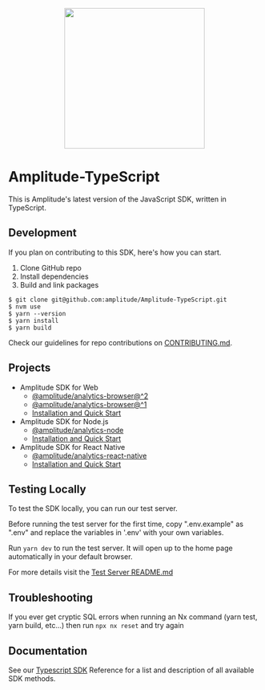 <p align="center">
  <a href="https://amplitude.com" target="_blank" align="center">
    <img src="https://static.amplitude.com/lightning/46c85bfd91905de8047f1ee65c7c93d6fa9ee6ea/static/media/amplitude-logo-with-text.4fb9e463.svg" width="280">
  </a>
  <br />
</p>

# Amplitude-TypeScript

This is Amplitude's latest version of the JavaScript SDK, written in TypeScript.
## Development

If you plan on contributing to this SDK, here's how you can start.

1. Clone GitHub repo
2. Install dependencies
3. Build and link packages

```
$ git clone git@github.com:amplitude/Amplitude-TypeScript.git
$ nvm use
$ yarn --version
$ yarn install
$ yarn build
```

Check our guidelines for repo contributions on [CONTRIBUTING.md](https://github.com/amplitude/Amplitude-TypeScript/blob/main/CONTRIBUTING.md).

## Projects

* Amplitude SDK for Web
  * [@amplitude/analytics-browser@^2](https://github.com/amplitude/Amplitude-TypeScript/tree/main/packages/analytics-browser)
  * [@amplitude/analytics-browser@^1](https://github.com/amplitude/Amplitude-TypeScript/tree/v1.x/packages/analytics-browser)
  * [Installation and Quick Start](https://www.docs.developers.amplitude.com/data/sdks/browser-2/)
* Amplitude SDK for Node.js
  * [@amplitude/analytics-node](https://github.com/amplitude/Amplitude-TypeScript/tree/main/packages/analytics-node)
  * [Installation and Quick Start](https://www.docs.developers.amplitude.com/data/sdks/typescript-node/)
* Amplitude SDK for React Native
  * [@amplitude/analytics-react-native](https://github.com/amplitude/Amplitude-TypeScript/tree/main/packages/analytics-react-native)
  * [Installation and Quick Start](https://www.docs.developers.amplitude.com/data/sdks/typescript-react-native/)

## Testing Locally

To test the SDK locally, you can run our test server.

Before running the test server for the first time, copy ".env.example" as ".env" and replace the variables in '.env' with your own variables.

Run `yarn dev` to run the test server. It will open up to the home page automatically in your default browser.

For more details visit the [Test Server README.md](/test-server/README.md)

## Troubleshooting

If you ever get cryptic SQL errors when running an Nx command (yarn test, yarn build, etc...) then
run `npx nx reset` and try again

## Documentation

See our [Typescript SDK](https://amplitude.github.io/Amplitude-TypeScript/) Reference for a list and description of all available SDK methods.
